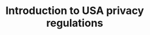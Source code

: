 ---
id: introduction-to-usa-privacy
title: Introduction to USA privacy regulations
sidebar_position: 1
---